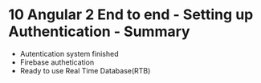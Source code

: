 # 10 Angular 2 End to end - Setting up Authentication - Summary

- Autentication system finished
- Firebase authetication
- Ready to use Real Time Database(RTB)